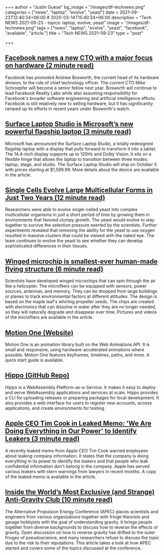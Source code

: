 +++
author = "Justin Guese"
bg_image = "/images/df-technews.png"
categories = ["news", "laptop", "evolve", "yeast"]
date = 2021-09-23T12:40:24+06:00 # 2020-03-14T15:40:24+06:00
description = "Tech NEWS 2021-09-23 - topics: laptop, evolve, yeast"
image = "/images/df-technews.png"
tags = ["news", "laptop", "evolve", "yeast", "facebook", "available", "article."]
title = "Tech NEWS 2021-09-23"
type = "post"

+++

## [Facebook names a new CTO with a major focus on hardware (2 minute read)](https://www.theverge.com/2021/9/22/22688510/facebook-cto-andrew-boz-bosworth-chief-technology-officer)

Facebook has promoted Andrew Bosworth, the current head of its hardware division, to the role of chief technology officer. The current CTO Mike Schroepfer will become a senior fellow next year. Bosworth will continue to lead Facebook Reality Labs while also assuming responsibility for Facebook's broader software engineering and artificial intelligence efforts. Facebook is still relatively new to selling hardware, but it has significantly ramped up its efforts in recent years under Bosworth's watch.

## [Surface Laptop Studio is Microsoft’s new powerful flagship laptop (3 minute read)](https://www.theverge.com/2021/9/22/22686010/microsoft-surface-laptop-studio-price-specs-release-date)

Microsoft has announced the Surface Laptop Studio, a totally redesigned flagship laptop with a display that pulls forward to transform it into a tablet. The 14.4-inch display supports up to 120Hz and Dolby Vision. It sits on a flexible hinge that allows the laptop to transition between three modes: laptop, stage, and studio. The Surface Laptop Studio will ship on October 5 with prices starting at $1,599.99. More details about the device are available in the article.

## [Single Cells Evolve Large Multicellular Forms in Just Two Years (12 minute read)](https://www.quantamagazine.org/single-cells-evolve-large-multicellular-forms-in-just-two-years-20210922/)

Researchers were able to evolve single-celled yeast into complex multicellular organisms in just a short period of time by growing them in environments that favored clumpy growth. The yeast would evolve to stay together to survive the selection pressure exerted by the scientists. Further experiments revealed that removing the ability for the yeast to use oxygen resulted in massive clusters that could be viewed with the naked eye. The team continues to evolve the yeast to see whether they can develop sophisticated differences in their tissues.

## [Winged microchip is smallest-ever human-made flying structure (6 minute read)](https://techxplore.com/news/2021-09-winged-microchip-smallest-ever-human-made.html)

Scientists have developed winged microchips that can spin through the air like a helicopter. The microfliers can be equipped with sensors, power sources, antennas, and memory. They can be dropped from large buildings or planes to track environmental factors at different altitudes. The design is based on the maple leaf's whirling propeller seeds. The chips are created with electronics that can dissolve in water after they are no longer needed, so they will naturally degrade and disappear over time. Pictures and videos of the microfliers are available in the article.

## [Motion One (Website)](https://motion.dev/)

Motion One is an animation library built on the Web Animations API. It is small and responsive, using hardware-accelerated animations where possible. Motion One features keyframes, timelines, paths, and more. A quick start guide is available.

## [Hippo (GitHub Repo)](https://github.com/deislabs/hippo)

Hippo is a WebAssembly Platform-as-a-Service. It makes it easy to deploy and serve WebAssembly applications and services at scale. Hippo provides a CLI for uploading releases or preparing packages for local development. It also provides a web interface for users to register new accounts, access applications, and create environments for testing.

## [Apple CEO Tim Cook in Leaked Memo: 'We Are Doing Everything in Our Power' to Identify Leakers (3 minute read)](https://www.macrumors.com/2021/09/22/tim-cook-doing-everything-to-identify-leakers/)

A recently leaked memo from Apple CEO Tim Cook warned employees about leaking company information. It states that the company is doing everything in its power to identify the leakers and that people who leak confidential information don't belong in the company. Apple has served various leakers with stern warnings from lawyers in recent months. A copy of the leaked memo is available in the article.

## [Inside the World’s Most Exclusive (and Strange) Anti-Gravity Club (10 minute read)](https://thedebrief.org/inside-the-worlds-most-exclusive-and-strange-anti-gravity-club/)

The Alternative Propulsion Energy Conference (APEC) places scientists and engineers from various organizations together with fringe theorists and garage hobbyists with the goal of understanding gravity. It brings people together from diverse backgrounds to discuss how to reverse the effects of gravity. Open discussion on how to reverse gravity has drifted to the outer fringes of pseudoscience, and many researchers refuse to discuss the topic due to the risk to their reputations. This article takes a look at how APEC started and covers some of the topics discussed at the conference.

